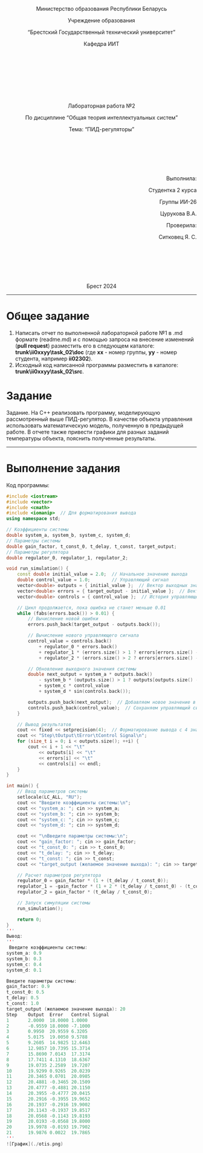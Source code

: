 <p align="center"> Министерство образования Республики Беларусь</p>
<p align="center">Учреждение образования</p>
<p align="center">“Брестский Государственный технический университет”</p>
<p align="center">Кафедра ИИТ</p>
<br><br><br><br><br><br><br>
<p align="center">Лабораторная работа №2</p>
<p align="center">По дисциплине “Общая теория интеллектуальных систем”</p>
<p align="center">Тема: “ПИД-регуляторы”</p>
<br><br><br><br><br>
<p align="right">Выполнила:</p>
<p align="right">Студентка 2 курса</p>
<p align="right">Группы ИИ-26</p>
<p align="right">Цурукова В.А.</p>
<p align="right">Проверила:</p>
<p align="right">Ситковец Я. С.</p>
<br><br><br><br><br>
<p align="center">Брест 2024</p>

<hr>

# Общее задание #
1. Написать отчет по выполненной лабораторной работе №1 в .md формате (readme.md) и с помощью запроса на внесение изменений (**pull request**) разместить его в следующем каталоге: **trunk\ii0xxyy\task_02\doc** (где **xx** - номер группы, **yy** - номер студента, например **ii02302**).
2. Исходный код написанной программы разместить в каталоге: **trunk\ii0xxyy\task_02\src**.

# Задание #
Задание. На C++ реализовать программу, моделирующую рассмотренный выше ПИД-регулятор. В качестве объекта управления использовать математическую модель, полученную в предыдущей работе. В отчете также привести графики для разных заданий температуры объекта, пояснить полученные результаты.


<hr>

# Выполнение задания #

Код программы:
```C++
#include <iostream>
#include <vector>
#include <cmath>
#include <iomanip>  // Для форматирования вывода
using namespace std;

// Коэффициенты системы
double system_a, system_b, system_c, system_d;
// Параметры системы
double gain_factor, t_const_0, t_delay, t_const, target_output;
// Параметры регулятора
double regulator_0, regulator_1, regulator_2;

void run_simulation() {
    const double initial_value = 2.0;  // Начальное значение выхода
    double control_value = 1.0;        // Управляющий сигнал
    vector<double> outputs = { initial_value };  // Вектор выходных значений
    vector<double> errors = { target_output - initial_value };  // Вектор ошибок
    vector<double> controls = { control_value };  // История управляющего сигнала

    // Цикл продолжается, пока ошибка не станет меньше 0.01
    while (fabs(errors.back()) > 0.01) {
        // Вычисление новой ошибки
        errors.push_back(target_output - outputs.back());

        // Вычисление нового управляющего сигнала
        control_value = controls.back()
            + regulator_0 * errors.back()
            + regulator_1 * (errors.size() > 1 ? errors[errors.size() - 2] : 0.0)
            + regulator_2 * (errors.size() > 2 ? errors[errors.size() - 3] : 0.0);

        // Обновление выходного значения системы
        double next_output = system_a * outputs.back()
            - system_b * (outputs.size() > 1 ? outputs[outputs.size() - 2] : 0.0)
            + system_c * control_value
            + system_d * sin(controls.back());

        outputs.push_back(next_output);  // Добавляем новое значение в вектор выходов
        controls.push_back(control_value);  // Сохраняем управляющий сигнал
    }

    // Вывод результатов
    cout << fixed << setprecision(4);  // Форматирование вывода с 4 знаками после запятой
    cout << "Step\tOutput\tError\tControl Signal\n";
    for (size_t i = 0; i < outputs.size(); ++i) {
        cout << i + 1 << "\t"
            << outputs[i] << "\t"
            << errors[i] << "\t"
            << controls[i] << endl;
    }
}

int main() {
    // Ввод параметров системы
    setlocale(LC_ALL, "RU");
    cout << "Введите коэффициенты системы:\n";
    cout << "system_a: "; cin >> system_a;
    cout << "system_b: "; cin >> system_b;
    cout << "system_c: "; cin >> system_c;
    cout << "system_d: "; cin >> system_d;

    cout << "\nВведите параметры системы:\n";
    cout << "gain_factor: "; cin >> gain_factor;
    cout << "t_const_0: "; cin >> t_const_0;
    cout << "t_delay: "; cin >> t_delay;
    cout << "t_const: "; cin >> t_const;
    cout << "target_output (желаемое значение выхода): "; cin >> target_output;

    // Расчет параметров регулятора
    regulator_0 = gain_factor * (1 + (t_delay / t_const_0));
    regulator_1 = -gain_factor * (1 + 2 * (t_delay / t_const_0) - (t_const_0 / t_const));
    regulator_2 = gain_factor * (t_delay / t_const_0);

    // Запуск симуляции системы
    run_simulation();

    return 0;
}
'''
Вывод:
'''
 Введите коэффициенты системы:
system_a: 0.9
system_b: 0.3
system_c: 0.4
system_d: 0.1

Введите параметры системы:
gain_factor: 0.9
t_const_0: 0.5
t_delay: 0.5
t_const: 1.0
target_output (желаемое значение выхода): 20
Step    Output  Error   Control Signal
1       2.0000  18.0000 1.0000
2       -0.9559 18.0000 -7.1000
3       0.9950  20.9559 6.3205
4       5.0175  19.0050 9.5788
5       9.2605  14.9825 12.6463
6       12.9857 10.7395 15.3714
7       15.8690 7.0143  17.3174
8       17.7411 4.1310  18.6367
9       19.0735 2.2589  19.7207
10      19.9299 0.9265  20.0239
11      20.3465 0.0701  20.0985
12      20.4881 -0.3465 20.1509
13      20.4777 -0.4881 20.1150
14      20.3955 -0.4777 20.0415
15      20.2916 -0.3955 19.9652
16      20.1937 -0.2916 19.9002
17      20.1143 -0.1937 19.8517
18      20.0568 -0.1143 19.8193
19      20.0193 -0.0568 19.8000
20      19.9978 -0.0193 19.7902
21      19.9876 0.0022  19.7865
'''
![График](./otis.png)